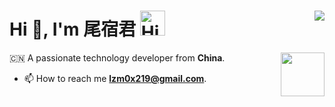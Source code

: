 # Hi 👋, I'm 尾宿君 <img src="https://gpvc.arturio.dev/0x219" align="right" /> <img src="https://emojis.slackmojis.com/emojis/images/1588866973/8934/hellokittydance.gif?1588866973" alt="Hi" width="40" /> 


🇨🇳 A passionate technology developer from **China**. <img src="https://s3.bmp.ovh/imgs/2022/08/14/add01466617caf11.gif" align="right" width="70" />

- 📫 How to reach me **lzm0x219@gmail.com**.
